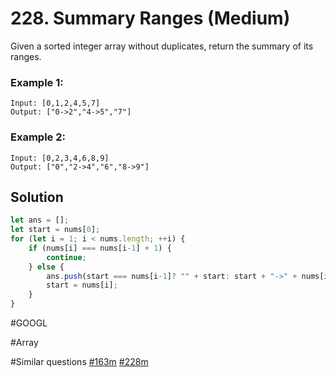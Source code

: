 # 228. Summary Ranges (Medium)

Given a sorted integer array without duplicates, return the summary of its ranges.

### Example 1:
```
Input: [0,1,2,4,5,7]
Output: ["0->2","4->5","7"]
```

### Example 2:
```
Input: [0,2,3,4,6,8,9]
Output: ["0","2->4","6","8->9"]
```

## Solution
```Javascript
let ans = [];
let start = nums[0];
for (let i = 1; i < nums.length; ++i) {
    if (nums[i] === nums[i-1] + 1) {
        continue;
    } else {
        ans.push(start === nums[i-1]? "" + start: start + "->" + nums[i-1]);
        start = nums[i];
    }
}
```


#GOOGL

#Array

#Similar questions [#163m](../p163m/README.md) [#228m](../p228m/README.md)
